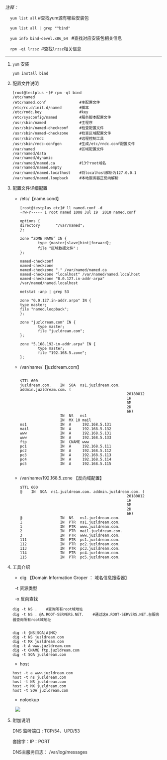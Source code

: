 *注释：*

&nbsp;&nbsp;&nbsp;&nbsp;`yum list all`        #查找yum源有哪些安装包

&nbsp;&nbsp;&nbsp;&nbsp;`yum list all | grep "^bind"`

&nbsp;&nbsp;&nbsp;&nbsp;`yum info bind-devel.x86_64 ` #查找对应安装包相关信息

&nbsp;&nbsp;&nbsp;&nbsp;`rpm -qi lrzsz `#查找`lrzsz`相关信息
    
---

1. `yum` 安装

    `yum install bind`

2. 配置文件说明
    ```
    [root@testplus ~]# rpm -ql bind
    /etc/named
    /etc/named.conf               #主配置文件
    /etc/rc.d/init.d/named        #脚本
    /etc/rndc.key                 #key
    /etc/sysconfig/named          #服务脚本配置文件
    /usr/sbin/named               #主程序
    /usr/sbin/named-checkconf     #检查配置文件
    /usr/sbin/named-checkzone     #检查区域配置文件
    /usr/sbin/rndc                #远程控制工具
    /usr/sbin/rndc-confgen        #生成/etc/rndc.conf配置文件
    /var/named                    #区域配置文件
    /var/named/data
    /var/named/dynamic
    /var/named/named.ca           #13个root域名
    /var/named/named.empty
    /var/named/named.localhost    #将localhost解析为127.0.0.1
    /var/named/named.loopback     #本地服务器正反向解析
    ```

3. 配置文件详细配置

    - /etc/【name.cond】
        
        ```
        [root@testplus etc]# ll named.conf -d
        -rw-r----- 1 root named 1008 Jul 19  2010 named.conf
        ```
        ```
        options {
        directory       "/var/named";
        };
        
        zone “ZOME NAME” IN {
                type {master|slave|hint|forward};
                file "区域数据文件"；
        };
        ```
        ```
        named-checkconf 
        named-checkzone 
        named-checkzone "." /var/named/named.ca 
        named-checkzone "localhost" /var/named/named.localhost 
        named-checkzone "0.0.127.in-addr-arpa" /var/named/named.localhost 
        ```
        `netstat -anp | grep 53`
        ```
        zone "0.0.127.in-addr.arpa" IN {
        type master;
        file "named.loopback";
        };
        
        zone "juzldream.com" IN {
                type master;
                file "juzldream.com";
        };
        
        zone "5.168.192-in-addr.arpa" IN {
                type master;
                file "192.168.5.zone";
        };
        ```
    - /var/name/【juzldream.com】
       
        ```
       
        $TTL 600
        juzldream.com.    IN  SOA  ns1.juzldream.com. addmin.juzldream.com. (
                                                        20180812
                                                        1H
                                                        5M
                                                        2D
                                                        6H)
                          IN  NS   ns1
                          IN  MX 10 mail
        ns1               IN  A     192.168.5.131
        mail              IN  A     192.168.5.132
        www               IN  A     192.168.5.131
        www               IN  A     192.168.5.133
        ftp               IN  CNAME www
        pc1               IN  A     192.168.5.111
        pc2               IN  A     192.168.5.112
        pc3               IN  A     192.168.5.113
        pc4               IN  A     192.168.5.114
        pc5               IN  A     192.168.5.115

    
        ```
    - /var/name/192.168.5.zone 【反向域配置】
    
        ```
        $TTL 600
        @    IN  SOA  ns1.juzldream.com. addmin.juzldream.com. (
                                                        20180812
                                                        1H
                                                        5M
                                                        2D
                                                        6H)
        @                 IN  NS   ns1.juzldream.com.
        1                 IN  PTR  ns1.juzldream.com.
        1                 IN  PTR  www.juzldream.com.
        2                 IN  PTR  mail.juzldream.com.
        3                 IN  PTR  www.juzldream.com.
        111               IN  PTR  pc1.juzldream.com.
        112               IN  PTR  pc2.juzldream.com.
        113               IN  PTR  pc3.juzldream.com.
        114               IN  PTR  pc4.juzldream.com.
        115               IN  PTR  pc5.juzldream.com.

        ```
        
4. 工具介绍
    
    - dig 【Domain  Information Groper ： 域名信息搜索器】
    
    &nbsp;&nbsp;-t  资源类型

    &nbsp;&nbsp;-x 反向查找
    
    ```
    dig -t NS .    #查询所有root域地址
    dig -t NS . @A.ROOT-SERVERS.NET.    #通过这A.ROOT-SERVERS.NET.台服务器查询所有root域地址
    

	dig -t {NS|SOA|A|MX} 
	dig -t NS juzldream.com
	dig -t MX juzldream.com
	dig -t A www.juzldream.com
	dig -t CNAME ftp.juzldream.com
	dig -t SOA juzldream.com

    ```
    
    - host
    
    ```
    host -t a www.juzldream.com
 	host -t ns juzldream.com
  	host -t NS juzldream.com
  	host -t MX juzldream.com
	host -t SOA juzldream.com
	```
	
    - nolookup
    
    &nbsp;&nbsp;![](https://mmbiz.qpic.cn/mmbiz_png/4iaE7bB4HCjdTTwLET1ualicxtc2lFCVJjtbfd84JeLWFse5nyibE7nianiaSAdY4NtryKMvT2HFyLYKLZsRicQ3SAyA/0?wx_fmt=png)

5. 附加说明

&nbsp;&nbsp;&nbsp;&nbsp;&nbsp;&nbsp;DNS 监听端口 : TCP/54、UPD/53

&nbsp;&nbsp;&nbsp;&nbsp;&nbsp;&nbsp;套接字：IP：PORT

&nbsp;&nbsp;&nbsp;&nbsp;&nbsp;&nbsp;DNS主服务日志：
/var/log/messages